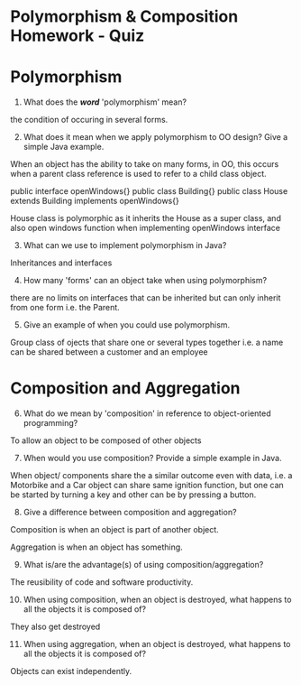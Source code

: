 # Polymorphism & Composition Homework - Quiz

# Polymorphism

1. What does the ___word___ 'polymorphism' mean?

the condition of occuring in several forms.

2. What does it mean when we apply polymorphism to OO design? Give a simple Java example.

When an object has the ability to take on many forms, in OO, this occurs when a parent class reference is used to refer to a child class object.

public interface openWindows{}
public class Building{}
public class House extends Building implements openWindows{}

House class is polymorphic as it inherits the House as a super class, and also open windows function when implementing openWindows interface

3. What can we use to implement polymorphism in Java? 

Inheritances and interfaces

4. How many 'forms' can an object take when using polymorphism?

there are no limits on interfaces that can be inherited but can only inherit from one form i.e. the Parent.

5. Give an example of when you could use polymorphism.

Group class of ojects that share one or several types together i.e. a name can be shared between a customer and an employee

# Composition and Aggregation

6. What do we mean by 'composition' in reference to object-oriented programming?

To allow an object to be composed of other objects

7. When would you use composition? Provide a simple example in Java.

When object/ components share the a similar outcome even with data, i.e. a Motorbike and a Car object can share same ignition function, but one can be started by turning a key and other can be by pressing a button.

8. Give a difference between composition and aggregation?

Composition is when an object is part of another object.

Aggregation is when an object has something.

9. What is/are the advantage(s) of using composition/aggregation?

The reusibility of code and software productivity.

10. When using composition, when an object is destroyed, what happens to all the objects it is composed of?

They also get destroyed

11. When using aggregation, when an object is destroyed, what happens to all the objects it is composed of?

Objects can exist independently.

